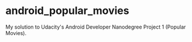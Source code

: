 # android_popular_movies
My solution to Udacity's Android Developer Nanodegree Project 1 (Popular Movies).
